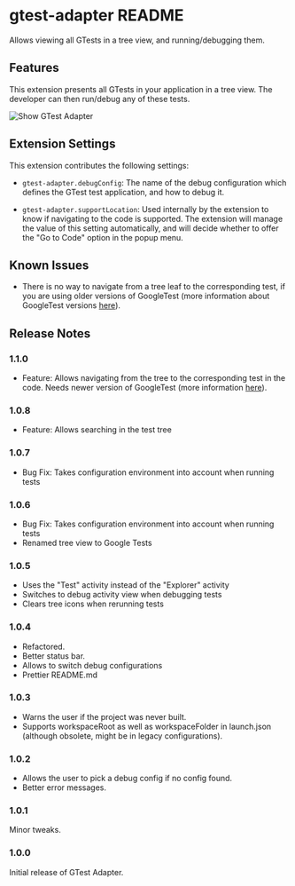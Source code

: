 # gtest-adapter README

Allows viewing all GTests in a tree view, and running/debugging them.

## Features

This extension presents all GTests in your application in a tree view. The developer can then run/debug any of these tests.

![Show GTest Adapter](/images/Demo.gif)

## Extension Settings

This extension contributes the following settings:

* `gtest-adapter.debugConfig`: The name of the debug configuration which defines the GTest test application, and how to debug it.

* `gtest-adapter.supportLocation`: Used internally by the extension to know if navigating  to the code is supported. The extension will manage the value of this setting automatically, and will decide whether to offer the "Go to Code" option in the popup menu.

## Known Issues

* There is no way to navigate from a tree leaf to the corresponding test, if you are using older versions of GoogleTest (more information about GoogleTest versions [here](/GoogleTestVersion.md)).


## Release Notes

### 1.1.0 

* Feature: Allows navigating from the tree to the corresponding test in the code. Needs newer version of GoogleTest (more information [here](/GoogleTestVersion.md)).

### 1.0.8

* Feature: Allows searching in the test tree

### 1.0.7

* Bug Fix: Takes configuration environment into account when running tests

### 1.0.6

* Bug Fix: Takes configuration environment into account when running tests
* Renamed tree view to Google Tests

### 1.0.5

* Uses the "Test" activity instead of the "Explorer" activity
* Switches to debug activity view when debugging tests
* Clears tree icons when rerunning tests

### 1.0.4

* Refactored.
* Better status bar.
* Allows to switch debug configurations
* Prettier README.md

### 1.0.3

* Warns the user if the project was never built.
* Supports workspaceRoot as well as workspaceFolder in launch.json (although obsolete, might be in legacy configurations).

### 1.0.2

* Allows the user to pick a debug config if no config found.
* Better error messages.

### 1.0.1

Minor tweaks.

### 1.0.0

Initial release of GTest Adapter.
